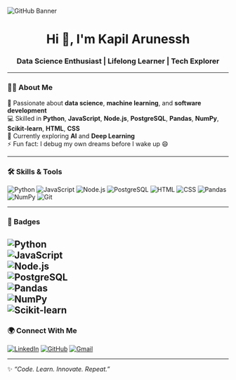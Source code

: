 <!-- Banner Image -->
![GitHub Banner](https://i.ibb.co/6Z7w4jB/github-banner.png)

<h1 align="center">Hi 👋, I'm Kapil Arunessh</h1>
<h3 align="center">Data Science Enthusiast | Lifelong Learner | Tech Explorer</h3>

---

### 🧑‍💻 About Me  
🚀 Passionate about **data science**, **machine learning**, and **software development**  
💻 Skilled in **Python**, **JavaScript**, **Node.js**, **PostgreSQL**, **Pandas**, **NumPy**, **Scikit-learn**, **HTML**, **CSS**  
🌱 Currently exploring **AI** and **Deep Learning**  
⚡ Fun fact: I debug my own dreams before I wake up 😄  

---

### 🛠️ Skills & Tools  
<p align="left">
<img src="https://img.icons8.com/color/48/python.png" alt="Python"/>
<img src="https://img.icons8.com/color/48/javascript--v1.png" alt="JavaScript"/>
<img src="https://img.icons8.com/color/48/nodejs.png" alt="Node.js"/>
<img src="https://img.icons8.com/color/48/postgreesql.png" alt="PostgreSQL"/>
<img src="https://img.icons8.com/color/48/html-5--v1.png" alt="HTML"/>
<img src="https://img.icons8.com/color/48/css3.png" alt="CSS"/>
<img src="https://img.icons8.com/color/48/pandas.png" alt="Pandas"/>
<img src="https://img.icons8.com/color/48/numpy.png" alt="NumPy"/>
<img src="https://img.icons8.com/color/48/git.png" alt="Git"/>
</p>

---

### 📌 Badges  
![Python](https://img.shields.io/badge/Python-3776AB?style=for-the-badge&logo=python&logoColor=white)  
![JavaScript](https://img.shields.io/badge/JavaScript-F7E017?style=for-the-badge&logo=javascript&logoColor=black)  
![Node.js](https://img.shields.io/badge/Node.js-339933?style=for-the-badge&logo=node.js&logoColor=white)  
![PostgreSQL](https://img.shields.io/badge/PostgreSQL-336791?style=for-the-badge&logo=postgresql&logoColor=white)  
![Pandas](https://img.shields.io/badge/Pandas-150458?style=for-the-badge&logo=pandas&logoColor=white)  
![NumPy](https://img.shields.io/badge/NumPy-013243?style=for-the-badge&logo=numpy&logoColor=white)  
![Scikit-learn](https://img.shields.io/badge/Scikit--learn-F7931E?style=for-the-badge&logo=scikit-learn&logoColor=white)  
---

### 🌍 Connect With Me  
<p align="left">
<a href="https://www.linkedin.com/in/s-s-kapil-arunessh/" target="blank"><img src="https://img.icons8.com/color/48/linkedin.png" alt="LinkedIn"/></a>
<a href="https://github.com/kapilAruness02" target="blank"><img src="https://img.icons8.com/color/48/github--v1.png" alt="GitHub"/></a>
<a href="mailto:your-kapilarunessh2004@gmail.com"><img src="https://img.icons8.com/color/48/gmail.png" alt="Gmail"/></a>
</p>

---

✨ _“Code. Learn. Innovate. Repeat.”_


